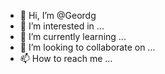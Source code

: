 - 👋 Hi, I’m @Geordg
- 👀 I’m interested in ...
- 🌱 I’m currently learning ...
- 💞️ I’m looking to collaborate on ...
- 📫 How to reach me ...

<!---
Geordg/Geordg is a ✨ special ✨ repository because its `README.md` (this file) appears on your GitHub profile.
You can click the Preview link to take a look at your changes.
--->
